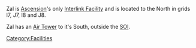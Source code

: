 Zal is [Ascension](Oshur#Ascension "wikilink")'s only [Interlink
Facility](Interlink_Facility "wikilink") and is located to the North in
grids I7, J7, I8 and J8.

Zal has an [Air Tower](Air_tower "wikilink") to it's South, outside the
[SOI](SOI "wikilink").

[Category:Facilities](Category:Facilities "wikilink")